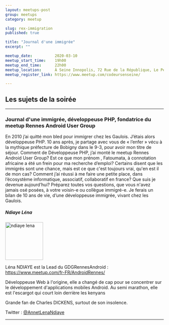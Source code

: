 ```yaml
---
layout: meetups-post
group: meetups
category: meetup

slug: rex-immigration
published: true

title: "Journal d'une immigrée"
excerpt: ""

meetup_date:          2020-03-10
meetup_start_time:    19h00
meetup_end_time:      22h00
meetup_location:      À Seine Innopolis, 72 Rue de la République, Le Petit Quevilly
meetup_register_link: https://www.meetup.com/codeursenseine/

---
```


## Les sujets de la soirée

---

### Journal d'une immigrée, développeuse PHP, fondatrice du meetup Rennes Android User Group

En 2010 j’ai quitté mon bled pour immigrer chez les Gaulois. J’étais alors développeuse PHP. 10 ans après, je partage avec vous de « l’enfer » vécu à la mythique préfecture de Bobigny dans le 9-3, pour avoir mon titre de séjour. Comment de Développeuse PHP, j’ai monté le meetup Rennes Android User Group? Est ce que mon prénom , Fatoumata, à connotation africaine a été un frein pour ma recherche d’emploi? Certains disent que les immigrés sont une chance, mais est ce que c'est toujours vrai, qu'en est il de mon cas? Comment j’ai réussi à me faire une petite place, dans l’écosystème informatique, associatif, collaboratif en france? Que suis je devenue aujourd’hui? Préparez toutes vos questions, que vous n'avez jamais osé posées, à votre voisin-e ou collègue immigré-e. Je ferais un bilan de 10 ans de vie, d’une développeuse immigrée, vivant chez les Gaulois.

##### Ndiaye Léna

<img src="https://lh5.googleusercontent.com/-AYOFhk6-BIE/AAAAAAAAAAI/AAAAAAAAAAA/ABtNlbBoUbt1grVaJPMPPh4nhHP-DDAYeA/mo/photo.jpg" alt="ndiaye lena" width="120" class="alignleft" />

Léna NDIAYE est la Lead du GDGRennesAndroid : https://www.meetup.com/fr-FR/AndroidRennes/

Développeuse Web à l'origine, elle a changé de cap pour se concentrer sur le développement d'applications mobiles Android. Au semi marathon, elle est l'escargot qui court loin derrière les kenyans

Grande fan de Charles DICKENS, surtout de son insolence.


Twitter : [@AnnetLenaNdiaye](https://twitter.com/AnnetLenaNdiaye)

---
